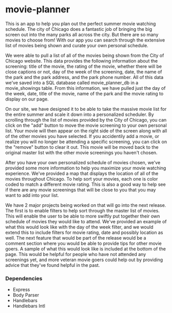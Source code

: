 # movie-planner

This is an app to help you plan out the perfect summer movie watching schedule. The city of Chicago does a fantastic job of bringing the big screen out into the many parks all across the city. But there are so many movies to choose from! With our app you can search through the extensive list of movies being shown and curate your own personal schedule.

We were able to pull a list of all of the movies being shown from the City of Chicago website. This data provides the following information about the screening: title of the movie, the rating of the movie, whether there will be close captions or not, day of the week of the screening, date, the name of the park and the park address, and the park phone number. All of this data we've saved into a SQL database called movie_planner_db in a movie_showings table. From this information, we have pulled just the day of the week, date, title of the movie, name of the park and the movie rating to display on our page.

On our site, we have designed it to be able to take the massive movie list for the entire summer and scale it down into a personalized scheduler. By scrolling through the list of movies provided by the City of Chicago, you can click on the "add" button to move the movie screening to your own personal list. Your movie will then appear on the right side of the screen along with all of the other movies you have selected. If you accidentily add a movie, or realize you will no longer be attending a specific screening, you can click on the "remove" button to clear it out. This movie will be moved back to the original master list with the other movie screenings you haven't chosen.

After you have your own personalized schedule of movies chosen, we've provided some more information to help you maximize your movie watching experience. We've provided a map that displays the location of all of the movies throughout Chicago. To help sort your movies, each one is color coded to match a different movie rating. This is also a good way to help see if there are any movie screenings that will be close to you that you may want to add into your list.

We have 2 major projects being worked on that will go into the next release. The first is to enable filters to help sort through the master list of movies. This will enable the user to be able to more swiftly put together their own schedule of movies they would like to attend. We've provided an example of what this would look like with the day of the week filter, and we would extend this to include filters for movie rating, date and possibly location as well. The next feature that would be part of the release would be a comment section where you would be able to provide tips for other movie goers. A sample of what this would look like is included at the bottom of the page. This would be helpful for people who have not attended any screenings yet, and more veteran movie goers could help out by providing advice that they've found helpful in the past.


### Dependencies

- Express
- Body Parser
- Handlebars
- Handlebars Intl
